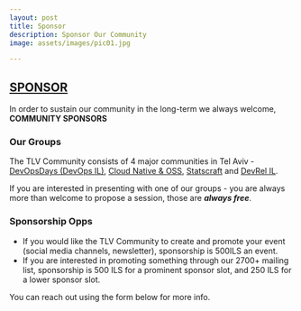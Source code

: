 ```yaml
---
layout: post
title: Sponsor
description: Sponsor Our Community 
image: assets/images/pic01.jpg

---
```



## [SPONSOR](#SPONSOR) 
In order to sustain our community in the long-term we always welcome, **COMMUNITY SPONSORS** 

### Our Groups

The TLV Community consists of 4 major communities in Tel Aviv - [DevOpsDays (DevOps IL)](), [Cloud Native & OSS](), [Statscraft]() and [DevRel IL]().

If you are interested in presenting with one of our groups - you are always more than welcome to propose a session, those are **_always free_**.

### Sponsorship Opps
- If you would like the TLV Community to create and promote your event (social media channels, newsletter), sponsorship is 500ILS an event.
- If you are interested in promoting something through our 2700+ mailing list, sponsorship is 500 ILS for a prominent sponsor slot, and 250 ILS for a lower sponsor slot.

You can reach out using the form below for more info.  







